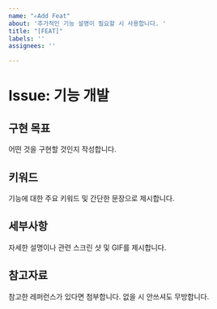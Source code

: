 ```yaml
---
name: "✍Add Feat"
about: '추가적인 기능 설명이 필요할 시 사용합니다. '
title: "[FEAT]"
labels: ''
assignees: ''

---
```


# Issue: 기능 개발

## 구현 목표
어떤 것을 구현할 것인지 작성합니다.

## 키워드
기능에 대한 주요 키워드 및 간단한 문장으로 제시합니다.

## 세부사항
자세한 설명이나 관련 스크린 샷 및 GIF를 제시합니다.

## 참고자료
참고한 레퍼런스가 있다면 첨부합니다. 
없을 시 안쓰셔도 무방합니다.
